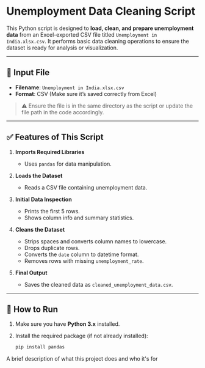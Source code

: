 
# Unemployment Data Cleaning Script

This Python script is designed to **load, clean, and prepare unemployment data** from an Excel-exported CSV file titled `Unemployment in India.xlsx.csv`. It performs basic data cleaning operations to ensure the dataset is ready for analysis or visualization.

---

## 📁 Input File

- **Filename**: `Unemployment in India.xlsx.csv`
- **Format**: CSV (Make sure it’s saved correctly from Excel)

> ⚠️ Ensure the file is in the same directory as the script or update the file path in the code accordingly.

---

## ✅ Features of This Script

1. **Imports Required Libraries**
   - Uses `pandas` for data manipulation.

2. **Loads the Dataset**
   - Reads a CSV file containing unemployment data.

3. **Initial Data Inspection**
   - Prints the first 5 rows.
   - Shows column info and summary statistics.

4. **Cleans the Dataset**
   - Strips spaces and converts column names to lowercase.
   - Drops duplicate rows.
   - Converts the `date` column to datetime format.
   - Removes rows with missing `unemployment_rate`.

5. **Final Output**
   - Saves the cleaned data as `cleaned_unemployment_data.csv`.

---

## 🧪 How to Run

1. Make sure you have **Python 3.x** installed.
2. Install the required package (if not already installed):

   ```bash
   pip install pandas

A brief description of what this project does and who it's for

